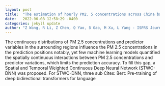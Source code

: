```yaml
---
layout: post
title:  "The estimation of hourly PM2. 5 concentrations across China based on a Spatial and Temporal Weighted Continuous Deep Neural Network (STWC-DNN)"
date:   2022-06-08 12:58:29 -0400
categories: jekyll update
author: "Z Wang, R Li, Z Chen, Q Yao, B Gao, M Xu, L Yang - ISPRS Journal of , 2022"
---
```

The continuous distributions of PM 2.5 concentrations and predictor variables in the surrounding regions influence the PM 2.5 concentrations in the prediction positions notably, yet few machine learning models quantified the spatially continuous interactions between PM 2.5 concentrations and predictor variations, which limits the prediction accuracy. To fill this gap, a Spatial and Temporal Weighted Continuous Deep Neural Network (STWC-DNN) was proposed. For STWC-DNN, three sub  Cites: Bert: Pre-training of deep bidirectional transformers for language